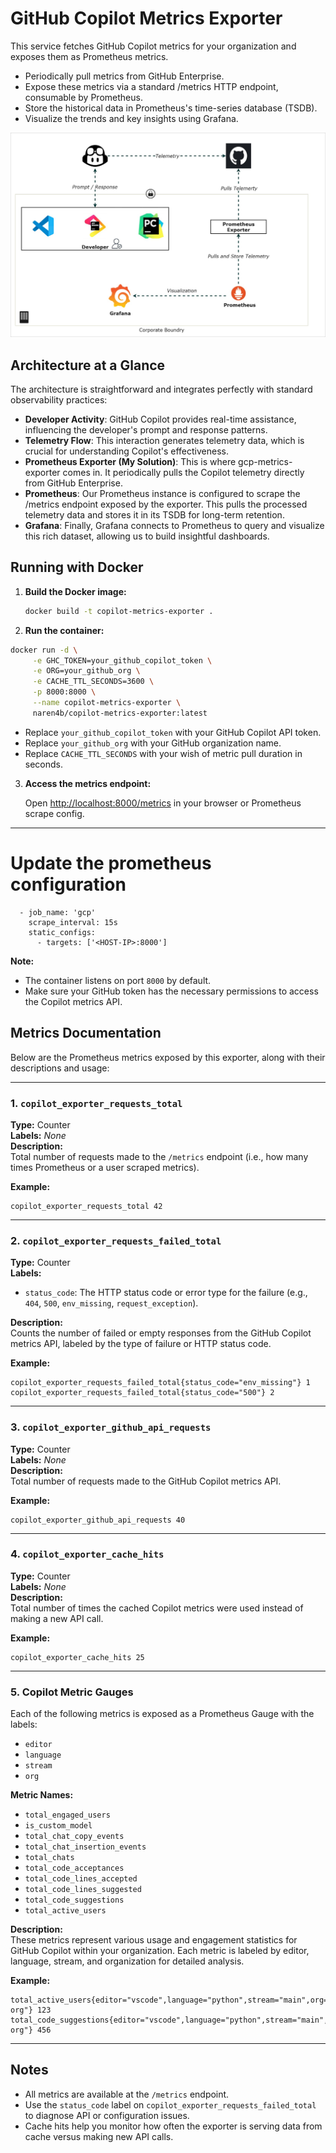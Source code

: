 # GitHub Copilot Metrics Exporter

This service fetches GitHub Copilot metrics for your organization and exposes them as Prometheus metrics.

- Periodically pull metrics from GitHub Enterprise.
- Expose these metrics via a standard /metrics HTTP endpoint, consumable by Prometheus.
- Store the historical data in Prometheus's time-series database (TSDB).
- Visualize the trends and key insights using Grafana.

![alt text](resources/GitHub-Copilot-Telemetry-design.jpg)
## Architecture at a Glance
The architecture is straightforward and integrates perfectly with standard observability practices:
- **Developer Activity**: GitHub Copilot provides real-time assistance, influencing the developer's prompt and response patterns.
- **Telemetry Flow**: This interaction generates telemetry data, which is crucial for understanding Copilot's effectiveness.
- **Prometheus Exporter (My Solution)**: This is where gcp-metrics-exporter comes in. It periodically pulls the Copilot telemetry directly from GitHub Enterprise.
- **Prometheus**: Our Prometheus instance is configured to scrape the /metrics endpoint exposed by the exporter. This pulls the processed telemetry data and stores it in its TSDB for long-term retention.
- **Grafana**: Finally, Grafana connects to Prometheus to query and visualize this rich dataset, allowing us to build insightful dashboards.
  
## Running with Docker

1. **Build the Docker image:**

   ```sh
   docker build -t copilot-metrics-exporter .
   ```

2. **Run the container:**

```sh
docker run -d \
     -e GHC_TOKEN=your_github_copilot_token \
     -e ORG=your_github_org \
     -e CACHE_TTL_SECONDS=3600 \
     -p 8000:8000 \
     --name copilot-metrics-exporter \
     naren4b/copilot-metrics-exporter:latest
```

   - Replace `your_github_copilot_token` with your GitHub Copilot API token.
   - Replace `your_github_org` with your GitHub organization name.
   - Replace `CACHE_TTL_SECONDS` with your wish of metric pull duration in seconds.

3. **Access the metrics endpoint:**

   Open [http://localhost:8000/metrics](http://localhost:8000/metrics) in your browser or Prometheus scrape config.

---

# Update the prometheus configuration 
```
  - job_name: 'gcp'
    scrape_interval: 15s
    static_configs:
      - targets: ['<HOST-IP>:8000']

```

**Note:**

- The container listens on port `8000` by default.
- Make sure your GitHub token has the necessary permissions to access the Copilot metrics API.

## Metrics Documentation

Below are the Prometheus metrics exposed by this exporter, along with their descriptions and usage:

---

### 1. `copilot_exporter_requests_total`

**Type:** Counter  
**Labels:** _None_  
**Description:**  
Total number of requests made to the `/metrics` endpoint (i.e., how many times Prometheus or a user scraped metrics).

**Example:**
```
copilot_exporter_requests_total 42
```

---

### 2. `copilot_exporter_requests_failed_total`

**Type:** Counter  
**Labels:**  
- `status_code`: The HTTP status code or error type for the failure (e.g., `404`, `500`, `env_missing`, `request_exception`).

**Description:**  
Counts the number of failed or empty responses from the GitHub Copilot metrics API, labeled by the type of failure or HTTP status code.

**Example:**
```
copilot_exporter_requests_failed_total{status_code="env_missing"} 1
copilot_exporter_requests_failed_total{status_code="500"} 2
```

---

### 3. `copilot_exporter_github_api_requests`

**Type:** Counter  
**Labels:** _None_  
**Description:**  
Total number of requests made to the GitHub Copilot metrics API.

**Example:**
```
copilot_exporter_github_api_requests 40
```

---

### 4. `copilot_exporter_cache_hits`

**Type:** Counter  
**Labels:** _None_  
**Description:**  
Total number of times the cached Copilot metrics were used instead of making a new API call.

**Example:**
```
copilot_exporter_cache_hits 25
```

---

### 5. Copilot Metric Gauges

Each of the following metrics is exposed as a Prometheus Gauge with the labels:  
- `editor`
- `language`
- `stream`
- `org`

**Metric Names:**
- `total_engaged_users`
- `is_custom_model`
- `total_chat_copy_events`
- `total_chat_insertion_events`
- `total_chats`
- `total_code_acceptances`
- `total_code_lines_accepted`
- `total_code_lines_suggested`
- `total_code_suggestions`
- `total_active_users`

**Description:**  
These metrics represent various usage and engagement statistics for GitHub Copilot within your organization. Each metric is labeled by editor, language, stream, and organization for detailed analysis.

**Example:**
```
total_active_users{editor="vscode",language="python",stream="main",org="my-org"} 123
total_code_suggestions{editor="vscode",language="python",stream="main",org="my-org"} 456
```

---

## Notes

- All metrics are available at the `/metrics` endpoint.
- Use the `status_code` label on `copilot_exporter_requests_failed_total` to diagnose API or configuration issues.
- Cache hits help you monitor how often the exporter is serving data from cache versus making new API calls.
